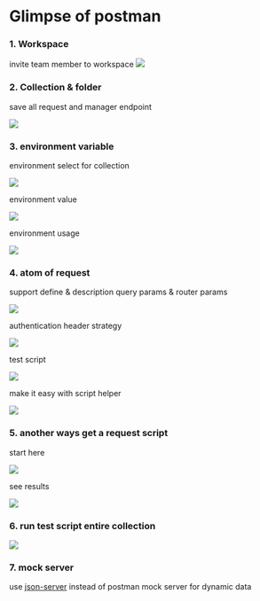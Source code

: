 # Glimpse of postman

### 1. Workspace

invite team member to workspace
![](./imgs/teamup.png)

### 2. Collection & folder

save all request and manager endpoint

![](./imgs/collection.png)

### 3. environment variable

environment select for collection

![](./imgs/env-select.png)

environment value

![](./imgs/env-data.png)

environment usage

![](./imgs/env-usage.png)

### 4. atom of request

support define & description query params & router params

![](./imgs/queryparam.png)

authentication header strategy

![](./imgs/auth-header-stratergy.png)

test script

![](./imgs/script-test.png)

make it easy with script helper

![](./imgs/script-helper.png)

### 5. another ways get a request script

start here

![](./imgs/codeftest.png)

see results

![](./imgs/code.png)

### 6. run test script entire collection

![](./imgs/run-colection.png)

### 7. mock server

use [json-server](https://github.com/typicode/json-server) instead of postman mock server
for dynamic data
